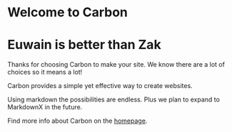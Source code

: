 # Welcome to Carbon
<h1>Euwain is better than Zak</h1>

Thanks for choosing Carbon to make your site. We know there are a lot of choices so it means a lot!

Carbon provides a simple yet effective way to create websites.

Using markdown the possibilities are endless. Plus we plan to expand to MarkdownX in the future.

Find more info about Carbon on the [homepage](https://carbon.toggled.tech).
